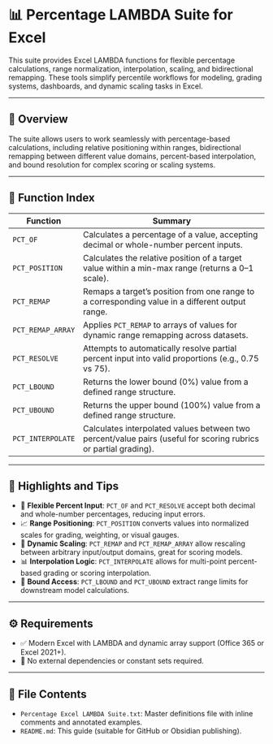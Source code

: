 # 📊 Percentage LAMBDA Suite for Excel

This suite provides Excel LAMBDA functions for flexible percentage calculations, range normalization, interpolation, scaling, and bidirectional remapping. These tools simplify percentile workflows for modeling, grading systems, dashboards, and dynamic scaling tasks in Excel.

---

## 📘 Overview

The suite allows users to work seamlessly with percentage-based calculations, including relative positioning within ranges, bidirectional remapping between different value domains, percent-based interpolation, and bound resolution for complex scoring or scaling systems.

---

## 📑 Function Index

| Function | Summary |
|---------|---------|
| `PCT_OF` | Calculates a percentage of a value, accepting decimal or whole-number percent inputs. |
| `PCT_POSITION` | Calculates the relative position of a target value within a min-max range (returns a 0–1 scale). |
| `PCT_REMAP` | Remaps a target’s position from one range to a corresponding value in a different output range. |
| `PCT_REMAP_ARRAY` | Applies `PCT_REMAP` to arrays of values for dynamic range remapping across datasets. |
| `PCT_RESOLVE` | Attempts to automatically resolve partial percent input into valid proportions (e.g., 0.75 vs 75). |
| `PCT_LBOUND` | Returns the lower bound (0%) value from a defined range structure. |
| `PCT_UBOUND` | Returns the upper bound (100%) value from a defined range structure. |
| `PCT_INTERPOLATE` | Calculates interpolated values between two percent/value pairs (useful for scoring rubrics or partial grading). |

---

## 🧩 Highlights and Tips

- 🔢 **Flexible Percent Input**: `PCT_OF` and `PCT_RESOLVE` accept both decimal and whole-number percentages, reducing input errors.
- 📈 **Range Positioning**: `PCT_POSITION` converts values into normalized scales for grading, weighting, or visual gauges.
- 🔄 **Dynamic Scaling**: `PCT_REMAP` and `PCT_REMAP_ARRAY` allow rescaling between arbitrary input/output domains, great for scoring models.
- 📊 **Interpolation Logic**: `PCT_INTERPOLATE` allows for multi-point percent-based grading or scoring interpolation.
- 🔧 **Bound Access**: `PCT_LBOUND` and `PCT_UBOUND` extract range limits for downstream model calculations.

---

## ⚙️ Requirements

- ✅ Modern Excel with LAMBDA and dynamic array support (Office 365 or Excel 2021+).
- 🚫 No external dependencies or constant sets required.

---

## 📎 File Contents

- `Percentage Excel LAMBDA Suite.txt`: Master definitions file with inline comments and annotated examples.
- `README.md`: This guide (suitable for GitHub or Obsidian publishing).
